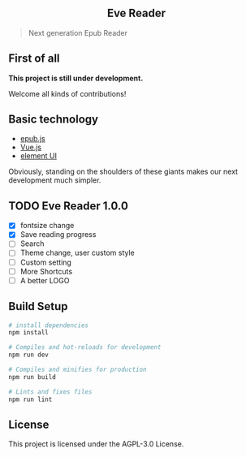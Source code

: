 <h2 align="center">Eve Reader</h2>

> Next generation Epub Reader

## First of all
**This project is still under development.**

Welcome all kinds of contributions!


## Basic technology

- [epub.js](https://github.com/futurepress/epub.js/)
- [Vue.js](https://vuejs.org/)
- [element UI](https://github.com/ElemeFE/element)

Obviously, standing on the shoulders of these giants makes our next development much simpler.

## TODO Eve Reader 1.0.0

- [x] fontsize change
- [x] Save reading progress
- [ ] Search
- [ ] Theme change, user custom style
- [ ] Custom setting
- [ ] More Shortcuts
- [ ] A better LOGO

## Build Setup

``` bash
# install dependencies
npm install

# Compiles and hot-reloads for development
npm run dev

# Compiles and minifies for production
npm run build

# Lints and fixes files
npm run lint

```

## License
This project is licensed under the AGPL-3.0 License.
